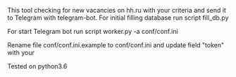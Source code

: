 This tool checking for new vacancies on hh.ru with your criteria and send it to Telegram with telegram-bot.
For initial filling database run script
fill_db.py

For start Telegram bot run script
worker.py -a conf/conf.ini

Rename file conf/conf.ini.example to conf/conf.ini and update field "token" with your

Tested on python3.6
